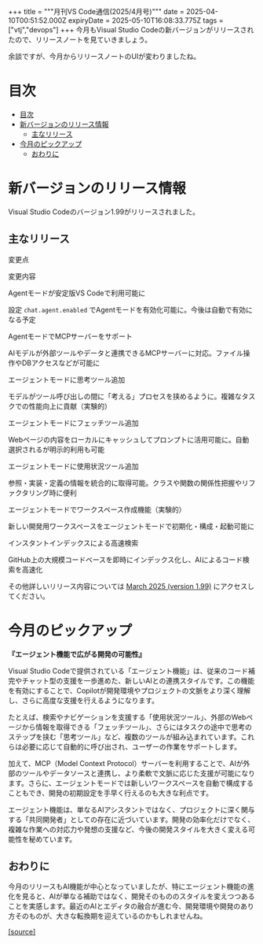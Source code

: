+++
title = """月刊VS Code通信(2025/4月号)"""
date = 2025-04-10T00:51:52.000Z
expiryDate = 2025-05-10T16:08:33.775Z
tags = ["vtj","devops"]
+++
今月もVisual Studio Codeの新バージョンがリリースされたので、リリースノートを見ていきましょう。

余談ですが、今月からリリースノートのUIが変わりましたね。

目次
==

*   [目次](#目次)
*   [新バージョンのリリース情報](#新バージョンのリリース情報)
    *   [主なリリース](#主なリリース)
*   [今月のピックアップ](#今月のピックアップ)
    *   [おわりに](#おわりに)

新バージョンのリリース情報
=============

Visual Studio Codeのバージョン1.99がリリースされました。

主なリリース
------

変更点

変更内容

Agentモードが安定版VS Codeで利用可能に

設定 `chat.agent.enabled` でAgentモードを有効化可能に。今後は自動で有効になる予定

AgentモードでMCPサーバーをサポート

AIモデルが外部ツールやデータと連携できるMCPサーバーに対応。ファイル操作やDBアクセスなどが可能に

エージェントモードに思考ツール追加

モデルがツール呼び出しの間に「考える」プロセスを挟めるように。複雑なタスクでの性能向上に貢献（実験的）

エージェントモードにフェッチツール追加

Webページの内容をローカルにキャッシュしてプロンプトに活用可能に。自動選択されるが明示的利用も可能

エージェントモードに使用状況ツール追加

参照・実装・定義の情報を統合的に取得可能。クラスや関数の関係性把握やリファクタリング時に便利

エージェントモードでワークスペース作成機能（実験的）

新しい開発用ワークスペースをエージェントモードで初期化・構成・起動可能に

インスタントインデックスによる高速検索

GitHub上の大規模コードベースを即時にインデックス化し、AIによるコード検索を高速化

その他詳しいリリース内容については [March 2025 (version 1.99)](https://code.visualstudio.com/updates/v1_99) にアクセスしてください。

今月のピックアップ
=========

**『エージェント機能で広がる開発の可能性』**

Visual Studio Codeで提供されている「エージェント機能」は、従来のコード補完やチャット型の支援を一歩進めた、新しいAIとの連携スタイルです。この機能を有効にすることで、Copilotが開発環境やプロジェクトの文脈をより深く理解し、さらに高度な支援を行えるようになります。

たとえば、検索やナビゲーションを支援する「使用状況ツール」、外部のWebページから情報を取得できる「フェッチツール」、さらにはタスクの途中で思考のステップを挟む「思考ツール」など、複数のツールが組み込まれています。これらは必要に応じて自動的に呼び出され、ユーザーの作業をサポートします。

加えて、MCP（Model Context Protocol）サーバーを利用することで、AIが外部のツールやデータソースと連携し、より柔軟で文脈に応じた支援が可能になります。さらに、エージェントモードでは新しいワークスペースを自動で構成することもでき、開発の初期設定を手早く行えるのも大きな利点です。

エージェント機能は、単なるAIアシスタントではなく、プロジェクトに深く関与する「共同開発者」としての存在に近づいています。開発の効率化だけでなく、複雑な作業への対応力や発想の支援など、今後の開発スタイルを大きく変える可能性を秘めています。

おわりに
----

今月のリリースもAI機能が中心となっていましたが、特にエージェント機能の進化を見ると、AIが単なる補助ではなく、開発そのもののスタイルを変えつつあることを実感します。最近のAIとエディタの融合が進む今、開発環境や開発のあり方そのものが、大きな転換期を迎えているのかもしれませんね。

[[source]](https://devops-blog.virtualtech.jp/entry/20250410/1744246312)

